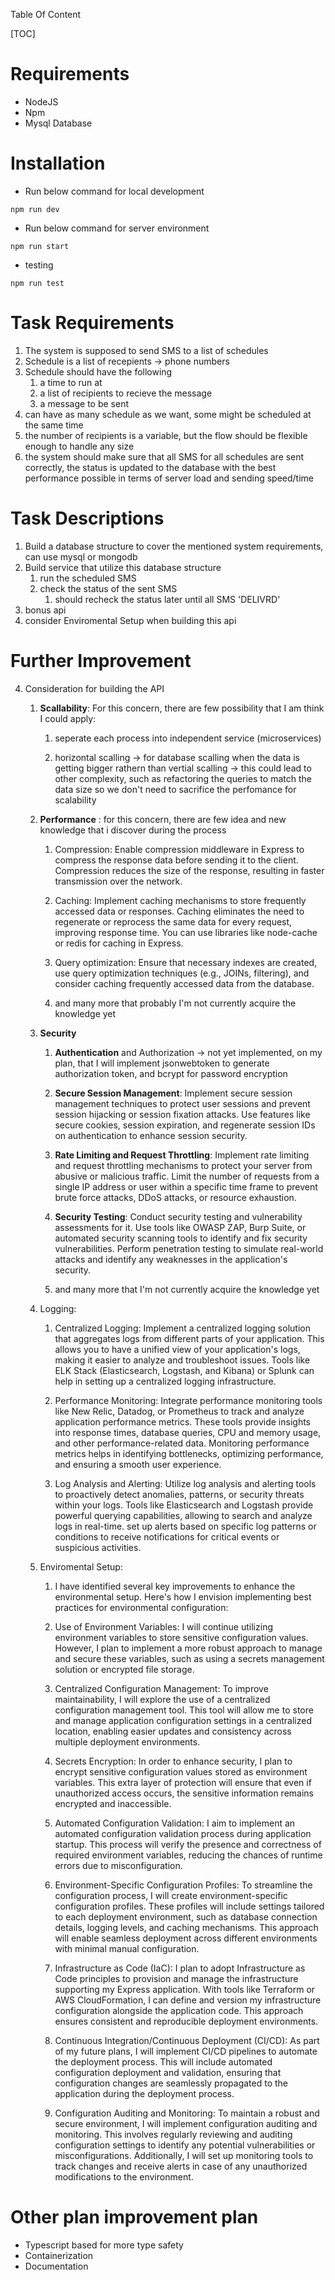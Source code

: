 Table Of Content

[TOC]

# Requirements

- NodeJS
- Npm
- Mysql Database

# Installation

- Run below command for local development

`npm run dev`

- Run below command for server environment

`npm run start`

- testing

`npm run test`

# Task Requirements

1. The system is supposed to send SMS to a list of schedules
2. Schedule is a list of recepients -> phone numbers
3. Schedule should have the following
   1. a time to run at
   2. a list of recipients to recieve the message
   3. a message to be sent
4. can have as many schedule as we want, some might be scheduled at the same time
5. the number of recipients is a variable, but the flow should be flexible enough to handle any size
6. the system should make sure that all SMS for all schedules are sent correctly, the status is updated to the database with the best performance possible in terms of server load and sending speed/time

# Task Descriptions

1. Build a database structure to cover the mentioned system requirements, can use mysql or mongodb
2. Build service that utilize this database structure
   1. run the scheduled SMS
   2. check the status of the sent SMS
      1. should recheck the status later until all SMS 'DELIVRD'
3. bonus api
4. consider Enviromental Setup when building this api

# Further Improvement

4. Consideration for building the API

   1. **Scallability**: For this concern, there are few possibility that I am think I could apply:

      1. seperate each process into independent service (microservices)

      2. horizontal scalling -> for database scalling when the data is getting bigger rathern than vertial scalling -> this could lead to other complexity, such as refactoring the queries to match the data size so we don't need to sacrifice the perfomance for scalability

   2. **Performance** : for this concern, there are few idea and new knowledge that i discover during the process

      1. Compression: Enable compression middleware in Express to compress the response data before sending it to the client. Compression reduces the size of the response, resulting in faster transmission over the network.

      2. Caching: Implement caching mechanisms to store frequently accessed data or responses. Caching eliminates the need to regenerate or reprocess the same data for every request, improving response time. You can use libraries like node-cache or redis for caching in Express.

      3. Query optimization: Ensure that necessary indexes are created, use query optimization techniques (e.g., JOINs, filtering), and consider caching frequently accessed data from the database.
      4. and many more that probably I'm not currently acquire the knowledge yet

   3. **Security**

      1. **Authentication** and Authorization -> not yet implemented, on my plan, that I will implement jsonwebtoken to generate authorization token, and bcrypt for password encryption

      2. **Secure Session Management**: Implement secure session management techniques to protect user sessions and prevent session hijacking or session fixation attacks. Use features like secure cookies, session expiration, and regenerate session IDs on authentication to enhance session security.

      3. **Rate Limiting and Request Throttling**: Implement rate limiting and request throttling mechanisms to protect your server from abusive or malicious traffic. Limit the number of requests from a single IP address or user within a specific time frame to prevent brute force attacks, DDoS attacks, or resource exhaustion.

      4. **Security Testing**: Conduct security testing and vulnerability assessments for it. Use tools like OWASP ZAP, Burp Suite, or automated security scanning tools to identify and fix security vulnerabilities. Perform penetration testing to simulate real-world attacks and identify any weaknesses in the application's security.

      5. and many more that I'm not currently acquire the knowledge yet

   4. Logging:

      1. Centralized Logging: Implement a centralized logging solution that aggregates logs from different parts of your application. This allows you to have a unified view of your application's logs, making it easier to analyze and troubleshoot issues. Tools like ELK Stack (Elasticsearch, Logstash, and Kibana) or Splunk can help in setting up a centralized logging infrastructure.

      2. Performance Monitoring: Integrate performance monitoring tools like New Relic, Datadog, or Prometheus to track and analyze application performance metrics. These tools provide insights into response times, database queries, CPU and memory usage, and other performance-related data. Monitoring performance metrics helps in identifying bottlenecks, optimizing performance, and ensuring a smooth user experience.

      3. Log Analysis and Alerting: Utilize log analysis and alerting tools to proactively detect anomalies, patterns, or security threats within your logs. Tools like Elasticsearch and Logstash provide powerful querying capabilities, allowing to search and analyze logs in real-time. set up alerts based on specific log patterns or conditions to receive notifications for critical events or suspicious activities.

   5. Enviromental Setup:

      1. I have identified several key improvements to enhance the environmental setup. Here's how I envision implementing best practices for environmental configuration:

      2. Use of Environment Variables: I will continue utilizing environment variables to store sensitive configuration values. However, I plan to implement a more robust approach to manage and secure these variables, such as using a secrets management solution or encrypted file storage.

      3. Centralized Configuration Management: To improve maintainability, I will explore the use of a centralized configuration management tool. This tool will allow me to store and manage application configuration settings in a centralized location, enabling easier updates and consistency across multiple deployment environments.

      4. Secrets Encryption: In order to enhance security, I plan to encrypt sensitive configuration values stored as environment variables. This extra layer of protection will ensure that even if unauthorized access occurs, the sensitive information remains encrypted and inaccessible.

      5. Automated Configuration Validation: I aim to implement an automated configuration validation process during application startup. This process will verify the presence and correctness of required environment variables, reducing the chances of runtime errors due to misconfiguration.

      6. Environment-Specific Configuration Profiles: To streamline the configuration process, I will create environment-specific configuration profiles. These profiles will include settings tailored to each deployment environment, such as database connection details, logging levels, and caching mechanisms. This approach will enable seamless deployment across different environments with minimal manual configuration.

      7. Infrastructure as Code (IaC): I plan to adopt Infrastructure as Code principles to provision and manage the infrastructure supporting my Express application. With tools like Terraform or AWS CloudFormation, I can define and version my infrastructure configuration alongside the application code. This approach ensures consistent and reproducible deployment environments.

      8. Continuous Integration/Continuous Deployment (CI/CD): As part of my future plans, I will implement CI/CD pipelines to automate the deployment process. This will include automated configuration deployment and validation, ensuring that configuration changes are seamlessly propagated to the application during the deployment process.

      9. Configuration Auditing and Monitoring: To maintain a robust and secure environment, I will implement configuration auditing and monitoring. This involves regularly reviewing and auditing configuration settings to identify any potential vulnerabilities or misconfigurations. Additionally, I will set up monitoring tools to track changes and receive alerts in case of any unauthorized modifications to the environment.

# Other plan improvement plan

- Typescript based for more type safety
- Containerization
- Documentation
